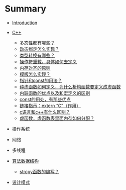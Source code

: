 # Summary

* [Introduction](README.md)
* [C++](c.md)
    * [多态性都有哪些？](多态性都有哪些？.md)
    * [动态绑定怎么实现？](动态绑定怎么实现？.md)
    * [类型转换有哪些？](类型转换有哪些？.md)
    * [操作符重载，具体如何去定义](操作符重载，具体如何去定义.md)
    * [内存对齐的原则](内存对齐的原则.md)
    * [模版怎么实现？](模版怎么实现？.md)
    * [指针和const的用法？](指针和const的用法？.md)
    * [纯虚函数如何定义，为什么析构函数要定义成虚函数](纯虚函数如何定义，为什么析构函数要定义成虚函数.md)
    * [内联函数的优点以及和宏定义的区别](内联函数的优点以及和宏定义的区别.md)
    * [const的用处，有那些优点](const的用处，有那些优点.md)
    * [链接指示：extern “C”（作用）](链接指示：extern-c（作用）.md)
    * [c语言和c++有什么区别？](c语言和c有什么区别？.md)
    * [虚函数，虚函数表里面内存如何分配？](C++\虚函数，虚函数表里面内存如何分配？.md)
* 操作系统
* 网络
* 多线程
* [算法数据结构](算法数据结构.md)
    * [strcpy函数的编写？](strcpy函数的编写？.md)

* [设计模式](设计模式.md)

